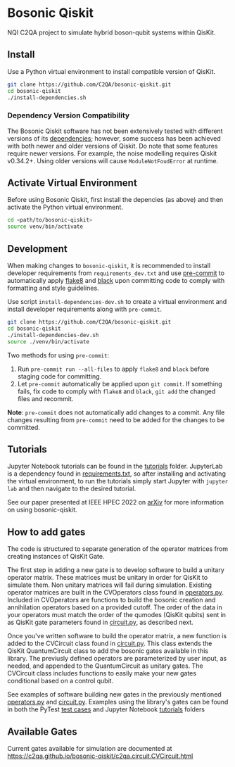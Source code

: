 # Bosonic Qiskit

NQI C2QA project to simulate hybrid boson-qubit systems within QisKit.

## Install

Use a Python virtual environment to install compatible version of QisKit.

```bash
git clone https://github.com/C2QA/bosonic-qiskit.git
cd bosonic-qiskit
./install-dependencies.sh
```

### Dependency Version Compatibility

The Bosonic Qiskit software has not been extensively tested with different versions of its [dependencies](requirements.txt); however, some success has been achieved with both newer and older versions of Qiskit. Do note that some features require newer versions. For example, the noise modelling requires Qiskit v0.34.2+. Using older versions will cause `ModuleNotFoudError` at runtime.

## Activate Virtual Environment

Before using Bosonic Qiskit, first install the depencies (as above) and then activate the Python virtual environment.

```bash
cd <path/to/bosonic-qiskit>
source venv/bin/activate
```
## Development

When making changes to `bosonic-qiskit`, it is recommended to install developer requirements from `requirements_dev.txt` and use [pre-commit](https://pre-commit.com/#intro) to automatically apply [flake8](https://flake8.pycqa.org/en/latest/) and [black](https://black.readthedocs.io/en/stable/) upon committing code to comply with formatting and style guidelines.

Use script `install-dependencies-dev.sh` to create a virtual environment and install developer requirements along with `pre-commit`.

```bash
git clone https://github.com/C2QA/bosonic-qiskit.git
cd bosonic-qiskit
./install-dependencies-dev.sh
source ./venv/bin/activate
``` 

Two methods for using `pre-commit`:
1. Run `pre-commit run --all-files` to apply `flake8` and `black` before staging code for committing.
2. Let `pre-commit` automatically be applied upon `git commit`. If something fails, fix code to comply with `flake8` and `black`, `git add` the changed files and recommit.

**Note**: `pre-commit` does not automatically add changes to a commit. Any file changes resulting from `pre-commit` need to be added for the changes to be committed.

## Tutorials

Jupyter Notebook tutorials can be found in the [tutorials](tutorials) folder. JupyterLab is a dependency found in [requirements.txt](requirements.txt), so after installing and activating the virtual environment, to run the tutorials simply start Jupyter with `jupyter lab` and then navigate to the desired tutorial.

See our paper presented at IEEE HPEC 2022 on [arXiv](https://arxiv.org/abs/2209.11153) for more information on using bosonic-qiskit.

## How to add gates

The code is structured to separate generation of the operator matrices from creating instances of QisKit Gate. 

The first step in adding a new gate is to develop software to build a unitary operator matrix. These matrices must be unitary in order for QisKit to simulate them. Non unitary matrices will fail during simulation. Existing operator matrices are built in the CVOperators class found in [operators.py](c2qa/operators.py). Included in CVOperators are functions to build the bosonic creation and annihilation operators based on a provided cutoff. The order of the data in your operators must match the order of the qumodes (QisKit qubits) sent in as QisKit gate parameters found in [circuit.py](c2qa/circuit.py), as described next.

Once you've written software to build the operator matrix, a new function is added to the CVCircuit class found in [circuit.py](c2qa/circuit.py). This class extends the QisKit QuantumCircuit class to add the bosonic gates available in this library. The previusly defined operators are parameterized by user input, as needed, and appended to the QuantumCircuit as unitary gates. The CVCircuit class includes functions to easily make your new gates conditional based on a control qubit.

See examples of software building new gates in the previously mentioned [operators.py](c2qa/operators.py) and [circuit.py](c2qa/circuit.py). Examples using the library's gates can be found in both the PyTest [test cases](tests) and Jupyter Notebook [tutorials](tutorials) folders

## Available Gates

Current gates available for simulation are documented at https://c2qa.github.io/bosonic-qiskit/c2qa.circuit.CVCircuit.html
